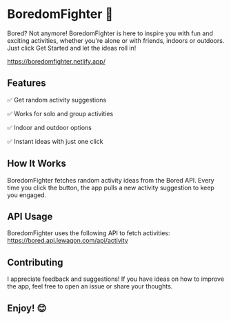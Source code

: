 # BoredomFighter 🎉

Bored? Not anymore! BoredomFighter is here to inspire you with fun and exciting activities, whether you're alone or with friends, indoors or outdoors. Just click Get Started and let the ideas roll in!

https://boredomfighter.netlify.app/

## Features
✅ Get random activity suggestions

✅ Works for solo and group activities

✅ Indoor and outdoor options

✅ Instant ideas with just one click

## How It Works
BoredomFighter fetches random activity ideas from the Bored API. Every time you click the button, the app pulls a new activity suggestion to keep you engaged.

## API Usage
BoredomFighter uses the following API to fetch activities: https://bored.api.lewagon.com/api/activity 

## Contributing
I appreciate feedback and suggestions! If you have ideas on how to improve the app, feel free to open an issue or share your thoughts. 

## Enjoy! 😊
